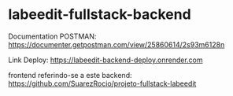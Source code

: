 # labeedit-fullstack-backend

Documentation POSTMAN:
https://documenter.getpostman.com/view/25860614/2s93m6128n

Link Deploy:
https://labeedit-backend-deploy.onrender.com

frontend referindo-se a este backend:
https://github.com/SuarezRocio/projeto-fullstack-labeedit
